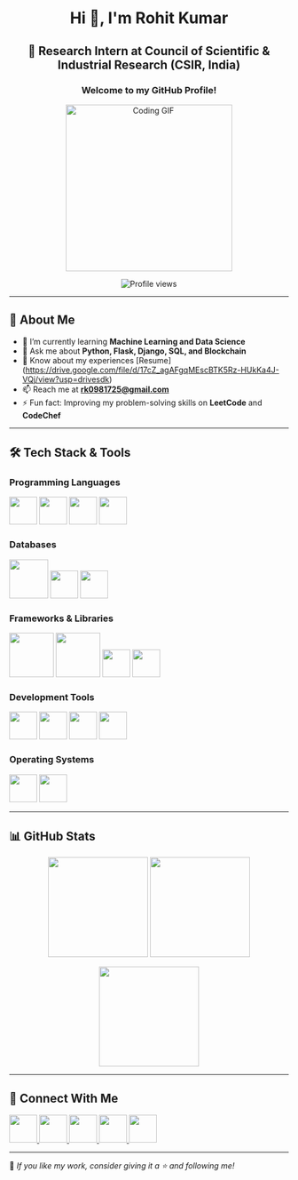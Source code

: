 <h1 align="center">Hi 👋, I'm Rohit Kumar</h1>
<h2 align="center">🚀 Research Intern at Council of Scientific & Industrial Research (CSIR, India)</h2>
<h3 align="center">Welcome to my GitHub Profile!</h3>

<p align="center">
  <img width="300px" src="https://media.giphy.com/media/qgQUggAC3Pfv687qPC/giphy.gif" alt="Coding GIF">
</p>

<p align="center">
  <img src="https://komarev.com/ghpvc/?username=superohit&label=Profile%20views&color=0e75b6&style=flat" alt="Profile views" />
</p>

---

## 🚀 **About Me**
- 🌱 I’m currently learning **Machine Learning and Data Science**
- 💬 Ask me about **Python, Flask, Django, SQL, and Blockchain**
- 📄 Know about my experiences [Resume] (https://drive.google.com/file/d/17cZ_agAFgqMEscBTK5Rz-HUkKa4J-VQj/view?usp=drivesdk)
- 📫 Reach me at **rk0981725@gmail.com**
- ⚡ Fun fact: Improving my problem-solving skills on **LeetCode** and **CodeChef**

---

## 🛠 **Tech Stack & Tools**  

### **Programming Languages**  
<p align="left">
  <img src="https://cdn.jsdelivr.net/gh/devicons/devicon/icons/python/python-original.svg" width="50px">
  <img src="https://cdn.jsdelivr.net/gh/devicons/devicon/icons/java/java-original.svg" width="50px">
  <img src="https://cdn.jsdelivr.net/gh/devicons/devicon/icons/c/c-original.svg" width="50px">
  <img src="https://cdn.jsdelivr.net/gh/devicons/devicon/icons/csharp/csharp-original.svg" width="50px">
</p>

### **Databases**  
<p align="left">
  <img src="https://cdn.jsdelivr.net/gh/devicons/devicon/icons/mysql/mysql-original-wordmark.svg" width="70px">
  <img src="https://cdn.jsdelivr.net/gh/devicons/devicon/icons/sqlite/sqlite-original.svg" width="50px">
  <img src="https://cdn.jsdelivr.net/gh/devicons/devicon/icons/mongodb/mongodb-original.svg" width="50px">
</p>

### **Frameworks & Libraries**  
<p align="left">
  <img src="https://cdn.jsdelivr.net/gh/devicons/devicon/icons/flask/flask-original-wordmark.svg" width="80px">
  <img src="https://cdn.jsdelivr.net/gh/devicons/devicon/icons/django/django-plain.svg" width="80px">
  <img src="https://cdn.jsdelivr.net/gh/devicons/devicon/icons/tensorflow/tensorflow-original.svg" width="50px">
  <img src="https://cdn.jsdelivr.net/gh/devicons/devicon/icons/pytorch/pytorch-original.svg" width="50px">
</p>

### **Development Tools**  
<p align="left">
  <img src="https://cdn.jsdelivr.net/gh/devicons/devicon/icons/git/git-original.svg" width="50px">
  <img src="https://cdn.jsdelivr.net/gh/devicons/devicon/icons/github/github-original.svg" width="50px">
  <img src="https://cdn.jsdelivr.net/gh/devicons/devicon/icons/vscode/vscode-original.svg" width="50px">
  <img src="https://cdn.jsdelivr.net/gh/devicons/devicon/icons/pycharm/pycharm-original.svg" width="50px">
</p>

### **Operating Systems**  
<p align="left">
  <img src="https://cdn.jsdelivr.net/gh/devicons/devicon/icons/linux/linux-original.svg" width="50px">
  <img src="https://cdn.jsdelivr.net/gh/devicons/devicon/icons/windows8/windows8-original.svg" width="50px">
</p>

---

## 📊 **GitHub Stats**  

<p align="center">
  <img src="https://github-readme-stats.vercel.app/api?username=superohit&show_icons=true&theme=onedark" height="180px">
  <img src="https://github-readme-stats.vercel.app/api/top-langs/?username=superohit&layout=compact&theme=onedark" height="180px">
</p>

<p align="center">
  <img src="https://github-readme-streak-stats.herokuapp.com/?user=superohit&theme=onedark" height="180px">
</p>


---

## 🔗 **Connect With Me**
<p align="left">
  <a href="https://www.linkedin.com/in/superohit" target="_blank">
    <img src="https://cdn.jsdelivr.net/gh/devicons/devicon/icons/linkedin/linkedin-original.svg" width="50px">
  </a>
  <a href="https://leetcode.com/superohit" target="_blank">
    <img src="https://upload.wikimedia.org/wikipedia/commons/1/19/LeetCode_logo_black.png" width="50px">
  </a>
  <a href="https://www.codechef.com/users/superohit_420" target="_blank">
    <img src="https://img.icons8.com/?size=512&id=O4SEeX66BY8o&format=png" width="50px">
  </a>
  <a href="https://www.hackerrank.com/superohit?hr_r=1" target="_blank">
    <img src="https://upload.wikimedia.org/wikipedia/commons/6/65/HackerRank_logo.png" width="50px">
  </a>
  <a href="https://twitter.com/superohitmaurya" target="_blank">
    <img src="https://cdn.jsdelivr.net/gh/devicons/devicon/icons/twitter/twitter-original.svg" width="50px">
  </a>
</p>

---

💙 *If you like my work, consider giving it a ⭐ and following me!*  
